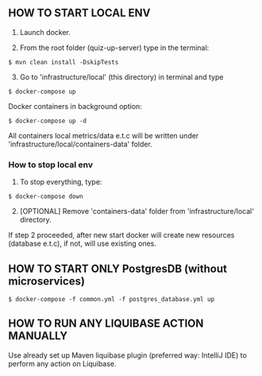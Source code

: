 ## HOW TO START LOCAL ENV

1. Launch docker. </br >

2. From the root folder (quiz-up-server) type in the terminal:

```
$ mvn clean install -DskipTests
```

3. Go to 'infrastructure/local' (this directory) in terminal and type
```
$ docker-compose up
```
Docker containers in background option:
```
$ docker-compose up -d
```

All containers local metrics/data e.t.c will be written under 'infrastructure/local/containers-data' folder.

### How to stop local env

1. To stop everything, type:
```
$ docker-compose down
```

2. [OPTIONAL] Remove 'containers-data' folder from 'infrastructure/local' directory.

If step 2 proceeded, after new start docker will create new resources (database e.t.c), if not, will use existing ones.

## HOW TO START ONLY PostgresDB (without microservices)
```
$ docker-compose -f common.yml -f postgres_database.yml up
```

## HOW TO RUN ANY LIQUIBASE ACTION MANUALLY

Use already set up Maven liquibase plugin (preferred way: IntelliJ IDE) to perform any action on Liquibase.
